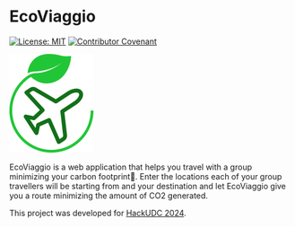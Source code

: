 # EcoViaggio

[![License: MIT](https://img.shields.io/badge/License-MIT-yellow.svg)](https://opensource.org/licenses/MIT)
[![Contributor Covenant](https://img.shields.io/badge/Contributor%20Covenant-2.1-4baaaa.svg)](CODE_OF_CONDUCT.md)

![EcoViaggio logo](https://github.com/antongomez/ecoviaggio/blob/main/lessco2_frontend/public/SymbolLogo.png)

EcoViaggio is a web application that helps you travel with a group minimizing your carbon footprint🌿. Enter the locations each of your group travellers will be starting from and your destination and let EcoViaggio give you a route minimizing the amount of CO2 generated.

This project was developed for [HackUDC 2024](https://hackudc.gpul.org/).
